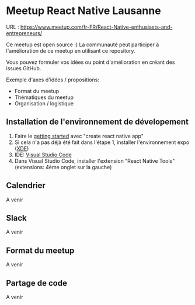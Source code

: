 # Meetup React Native Lausanne
URL : https://www.meetup.com/fr-FR/React-Native-enthusiasts-and-entrepreneurs/

Ce meetup est open source :) La communauté peut participer à l'amélioration de ce meetup en utilisant ce repository.

Vous pouvez formuler vos idées ou point d'amélioration en créant des issues GitHub.

Exemple d'axes d'idées / propositions:
- Format du meetup
- Thématiques du meetup
- Organisation / logistique

## Installation de l'environnement de dévelopement
1) Faire le [getting started](https://facebook.github.io/react-native/docs/getting-started.html) avec "create react native app"
2) Si cela n'a pas déjà été fait dans l'étape 1, installer l'environnement expo ([XDE](https://docs.expo.io/versions/latest/introduction/installation))
3) IDE: [Visual Studio Code](https://code.visualstudio.com/)
4) Dans Visual Studio Code, installer l'extension "React Native Tools" (extensions: 4ème onglet sur la gauche)


## Calendrier
A venir

## Slack
A venir

## Format du meetup
A venir

## Partage de code
A venir
